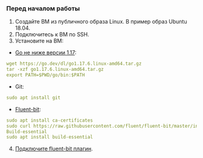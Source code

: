 ### Перед началом работы

1. Создайте ВМ из публичного образа Linux. В пример образ Ubuntu 18.04.
2. Подключитесь к ВМ по SSH.
3. Установите на ВМ:

- [Go не ниже версии 1.17](https://go.dev/doc/install):

```yaml
wget https://go.dev/dl/go1.17.6.linux-amd64.tar.gz
tar -xzf go1.17.6.linux-amd64.tar.gz
export PATH=$PWD/go/bin:$PATH
```

- Git:

```yaml
sudo apt install git
```

- [Fluent-bit](https://docs.fluentbit.io/manual/installation/linux/ubuntu):

```yaml
sudo apt install ca-certificates
sudo curl https://raw.githubusercontent.com/fluent/fluent-bit/master/install.sh | sh
Build-essential
sudo apt install build-essential
```

4. [Подключите fluent-bit плагин](/manage/logging/start/connect-plugin).
